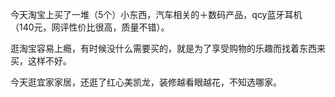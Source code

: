 今天淘宝上买了一堆（5个）小东西，汽车相关的＋数码产品，qcy蓝牙耳机（140元，网评性价比很高，质量不错）。

逛淘宝容易上瘾，有时候没什么需要买的，就是为了享受购物的乐趣而找着东西来买，这样不好。

今天逛宜家家居，还逛了红心美凯龙，装修越看眼越花，不知选哪家。
